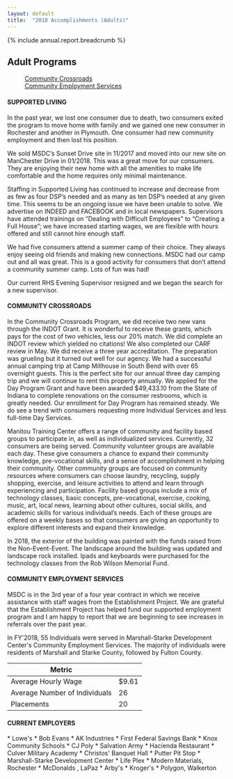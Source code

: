 ```yaml
---
layout: default
title:  "2018 Accomplishments (Adults)"
---
```

{% include annual.report.breadcrumb %}

## Adult Programs

<dl class="tabs pill">
  <dd><a href="#crossroads">Community Crossroads</a></dd>
  <dd><a href="#employment">Community Employment Services</a></dd>
</dl>

<h4 class="subheader" id="supported">SUPPORTED LIVING</h4>
In the past year, we lost one consumer due to death, two consumers exited the program to move home with family and we gained one new consumer in Rochester and another in Plymouth.  One consumer had new community employment and then lost his position.

We sold MSDC’s Sunset Drive site in 11/2017 and moved into our new site on ManChester Drive in 01/2018. This was a great move for our consumers. They are enjoying their new home with all the amenities to make life comfortable and the home requires only minimal maintenance.

Staffing in Supported Living has continued to increase and decrease from as few as four DSP’s needed and as many as ten DSP’s needed at any given time. This seems to be an ongoing issue we have been unable to solve. We advertise on INDEED and FACEBOOK and in local newspapers. Supervisors have attended trainings on “Dealing with Difficult Employees” to “Creating a Full House”; we have increased starting wages, we are flexible with hours offered and still cannot hire enough staff.

We had five consumers attend a summer camp of their choice. They always enjoy seeing old friends and making new connections. MSDC had our camp
out and all was great. This is a good activity for consumers that don’t attend a community summer camp. Lots of fun was had!

Our current RHS Evening Supervisor resigned and we began the search for a new supervisor.

<h4 class="subheader" id="crossroads">COMMUNITY CROSSROADS</h4>
In the Community Crossroads Program, we did receive two new vans through the INDOT Grant. It is wonderful to receive these grants, which pays for the cost of two vehicles, less our 20% match.  We did complete an INDOT review which yielded no citations! We also completed our CARF review in May.  We did receive a three year accreditation.  The preparation was grueling but it turned out well for our agency.  We had a successful annual camping trip at Camp Millhouse in South Bend with over 65 overnight guests.  This is the perfect site for our annual three day camping trip and we will continue to rent this property annually. We applied for the Day Program Grant and have been awarded $49,433.10 from the State of Indiana to complete renovations on the consumer restrooms, which is greatly needed.  Our enrollment for Day Program has remained steady.  We do see a trend with consumers requesting more Individual Services and less full-time Day Services.

Manitou Training Center offers a range of community and facility based groups to participate in, as well as individualized services. Currently, 32 consumers are being served. Community volunteer groups are available each day. These give consumers a chance to expand their community knowledge, pre-vocational skills, and a sense of accomplishment in helping their community. Other community groups are focused on community resources where consumers can choose laundry, recycling, supply shopping, exercise, and leisure activities to attend and learn through experiencing and participation.   Facility based groups include a mix of technology classes, basic concepts, pre-vocational, exercise, cooking, music, art, local news, learning about other cultures, social skills, and academic skills for various individual’s needs. Each of these groups are offered on a weekly bases so that consumers are giving an opportunity to explore different interests and expand their knowledge.

In 2018, the exterior of the building was painted with the funds raised from the Non-Event-Event. The landscape around the building was updated and landscape rock installed. Ipads and keyboards were purchased for the technology classes from the Rob Wilson Memorial Fund.

<h4 class="subheader" id="employment">COMMUNITY EMPLOYMENT SERVICES</h4>
MSDC is in the 3rd year of a four year contract in which we receive assistance with staff wages from the Establishment Project.  We are grateful that the Establishment Project has helped fund our supported employment program and I am happy to report that we are beginning to see increases in referrals over the past year.

In FY'2018, 55 Individuals were served in Marshall-Starke Development Center's Community Employment Services. The majority of individuals were residents of Marshall and Starke County, followed by Fulton County.

<table class="responsive">
    <thead>
        <tr>
            <th>Metric</th>
            <th>&nbsp;</th>
        </tr>
    </thead>
    <tbody>
      <tr>
          <td>Average Hourly Wage</td>
          <td>$9.61</td>
      </tr>
      <tr>
          <td>Average Number of Individuals</td>
          <td>26</td>
      </tr>
      <tr>
          <td>Placements</td>
          <td>20</td>
      </tr>
    </tbody>
</table>

<h4 class="subheader">CURRENT EMPLOYERS</h4>
* Lowe's
* Bob Evans
* AK Industries
* First Federal Savings Bank
* Knox Community Schools
* CJ Poly
* Salvation Army
* Hacienda Restaurant
* Culver Military Academy
* Christos' Banquet Hall
* Putter Pit Stop
* Marshall-Starke Development Center
* Life Plex
* Modern Materials, Rochester
* McDonalds , LaPaz
* Arby's
* Kroger's
* Polygon, Walkerton
